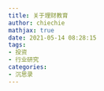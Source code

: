 ```yaml
---
title: 关于理财教育
author: chiechie
mathjax: true
date: 2021-05-14 08:28:15
tags:
- 投资
- 行业研究
categories: 
- 沉思录
---
```

